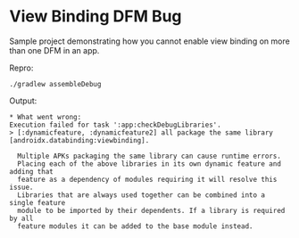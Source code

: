 # View Binding DFM Bug

Sample project demonstrating how you cannot enable view binding on more than one DFM in an app.

Repro:
```
./gradlew assembleDebug
```

Output:
```
* What went wrong:
Execution failed for task ':app:checkDebugLibraries'.
> [:dynamicfeature, :dynamicfeature2] all package the same library [androidx.databinding:viewbinding].
  
  Multiple APKs packaging the same library can cause runtime errors.
  Placing each of the above libraries in its own dynamic feature and adding that
  feature as a dependency of modules requiring it will resolve this issue.
  Libraries that are always used together can be combined into a single feature
  module to be imported by their dependents. If a library is required by all
  feature modules it can be added to the base module instead.
```